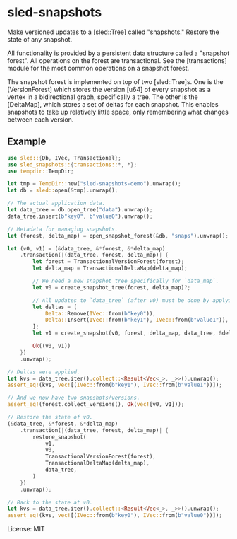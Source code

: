 # sled-snapshots

Make versioned updates to a [sled::Tree] called "snapshots." Restore the state of any snapshot.

All functionality is provided by a persistent data structure called a "snapshot forest". All operations on the forest are
transactional. See the [transactions] module for the most common operations on a snapshot forest.

The snapshot forest is implemented on top of two [sled::Tree]s. One is the [VersionForest] which stores the version [u64] of
every snapshot as a vertex in a bidirectional graph, specifically a tree. The other is the [DeltaMap], which stores a set of
deltas for each snapshot. This enables snapshots to take up relatively little space, only remembering what changes between
each version.

## Example

```rust
use sled::{Db, IVec, Transactional};
use sled_snapshots::{transactions::*, *};
use tempdir::TempDir;

let tmp = TempDir::new("sled-snapshots-demo").unwrap();
let db = sled::open(&tmp).unwrap();

// The actual application data.
let data_tree = db.open_tree("data").unwrap();
data_tree.insert(b"key0", b"value0").unwrap();

// Metadata for managing snapshots.
let (forest, delta_map) = open_snapshot_forest(&db, "snaps").unwrap();

let (v0, v1) = (&data_tree, &*forest, &*delta_map)
    .transaction(|(data_tree, forest, delta_map)| {
        let forest = TransactionalVersionForest(forest);
        let delta_map = TransactionalDeltaMap(delta_map);

        // We need a new snapshot tree specifically for `data_map`.
        let v0 = create_snapshot_tree(forest, delta_map)?;

        // All updates to `data_tree` (after v0) must be done by applying `Delta`s via `create_snapshot`.
        let deltas = [
            Delta::Remove(IVec::from(b"key0")),
            Delta::Insert(IVec::from(b"key1"), IVec::from(b"value1")),
        ];
        let v1 = create_snapshot(v0, forest, delta_map, data_tree, &deltas)?;

        Ok((v0, v1))
    })
    .unwrap();

// Deltas were applied.
let kvs = data_tree.iter().collect::<Result<Vec<_>, _>>().unwrap();
assert_eq!(kvs, vec![(IVec::from(b"key1"), IVec::from(b"value1"))]);

// And we now have two snapshots/versions.
assert_eq!(forest.collect_versions(), Ok(vec![v0, v1]));

// Restore the state of v0.
(&data_tree, &*forest, &*delta_map)
    .transaction(|(data_tree, forest, delta_map)| {
        restore_snapshot(
            v1,
            v0,
            TransactionalVersionForest(forest),
            TransactionalDeltaMap(delta_map),
            data_tree,
        )
    })
    .unwrap();

// Back to the state at v0.
let kvs = data_tree.iter().collect::<Result<Vec<_>, _>>().unwrap();
assert_eq!(kvs, vec![(IVec::from(b"key0"), IVec::from(b"value0"))]);
```

License: MIT
